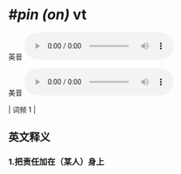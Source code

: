 # ***\#pin (on)*** vt
英音
<audio src="./media/pin on1_AAC.aac" controls="controls"></audio>

美音
<audio src="./media/pin (on)2.aac" controls="controls"></audio>



| 词频 1 |  

英文释义
---
### 1.**把责任加在（某人）身上**  


